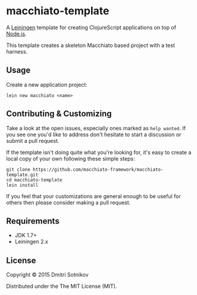 # macchiato-template

A [Leiningen](http://leiningen.org/) template for creating ClojureScript applications on top of [Node.js](https://nodejs.org/).

This template creates a skeleton Macchiato based project with a test harness.

## Usage

Create a new application project:

```
lein new macchiato <name>
```

## Contributing & Customizing

Take a look at the open issues, especially ones marked as `help wanted`. If you see one you'd like to address don't hesitate to start a discussion or submit a pull request.

If the template isn't doing quite what you're looking for, it's easy to create a local copy of your own following these simple steps:

```
git clone https://github.com/macchiato-framework/macchiato-template.git
cd macchiato-template
lein install
```

If you feel that your customizations are general enough to be useful for others then please consider making a pull request.

## Requirements

* JDK 1.7+
* Leiningen 2.x

## License

Copyright © 2015 Dmitri Sotnikov

Distributed under the The MIT License (MIT).

